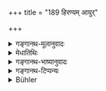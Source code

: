 +++
title = "189 हिरण्यम् आयुर्"

+++

<details><summary>गङ्गानथ-मूलानुवादः</summary>

Gold and food destroy longevity; land and cow destroy the body; the horse destroys the eye; clothing destroys the skin; clarified butter destroys energy; and sesamum destroys offspring.—(189)
</details>

<details><summary>मेधातिथिः</summary>

**भूर् गौश् च तनुं** शरीरम् **ओषतो** दहतः । **हिरण्यम् आयुर्** विभक्तिपरिणामः ओषतीतिकर्तव्यः । एवम् **अश्वश् चक्षुर्** इत्यादिषु क्रियापदानुषङ्गः कर्तव्यः ॥ ४.१८९ ॥
</details>

<details><summary>गङ्गानथ-भाष्यानुवादः</summary>

Land and Cow ‘*destroy*’—burn—‘*the body*.’

In the case of the expression, ‘*hiraṇyam āyuḥ*,’ the form of the verb ‘*oṣataḥ*’ has to be changed into the singular form. Similar changes have to be made in connection with the other expressions—‘*aśvaḥ cakṣuḥ*,’ and the rest.—(189)
</details>

<details><summary>गङ्गानथ-टिप्पन्यः</summary>

This verse is quoted in *Prāyaścittaviveka* (p. 405), which has the same note as on the preceding verse.
</details>

<details><summary>Bühler</summary>

189	Gold and food destroy his longevity, land and a cow his body, a horse his eye (sight), a garment his skin, clarified butter his energy, sesamum-grains his offspring.
</details>
